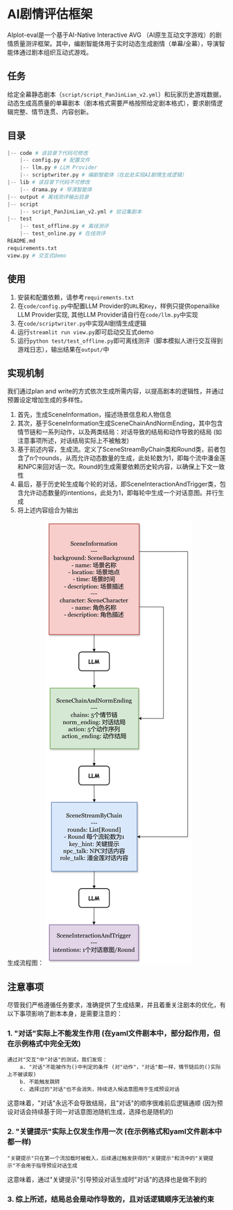 # AI剧情评估框架

AIplot-eval是一个基于AI-Native Interactive AVG （AI原生互动文字游戏）的剧情质量测评框架。其中，编剧智能体用于实时动态生成剧情（单幕/全幕），导演智能体通过剧本组织互动式游戏。

## 任务
给定全幕静态剧本（`script/script_PanJinLian_v2.yml`）和玩家历史游戏数据，动态生成高质量的单幕剧本（剧本格式需要严格按照给定剧本格式），要求剧情逻辑完整、情节连贯、内容创新。

## 目录
```python
|-- code # 该目录下代码可修改
    |-- config.py # 配置文件
    |-- llm.py # LLM Provider
    |-- scriptwriter.py # 编剧智能体（在此处实现AI剧情生成逻辑）
|-- lib # 该目录下代码不可修改
    |-- drama.py # 导演智能体
|-- output # 离线测评输出目录
|-- script
    |-- script_PanJinLian_v2.yml # 验证集剧本
|-- test
    |-- test_offline.py # 离线测评
    |-- test_online.py # 在线测评
README.md
requirements.txt
view.py # 交互式demo
```

## 使用
1. 安装和配置依赖，请参考`requirements.txt`
2. 在`code/config.py`中配置LLM Provider的`URL`和`Key`，样例只提供openailike LLM Provider实现, 其他LLM Provider请自行在`code/llm.py`中实现
3. 在`code/scriptwriter.py`中实现AI剧情生成逻辑
4. 运行`streamlit run view.py`即可启动交互式demo
5. 运行`python test/test_offline.py`即可离线测评（脚本模拟人进行交互得到游戏日志），输出结果在`output/`中

## 实现机制
我们通过plan and write的方式依次生成所需内容，以提高剧本的逻辑性，并通过预置设定增加生成的多样性。
1. 首先，生成SceneInformation，描述场景信息和人物信息
2. 其次，基于SceneInformation生成SceneChainAndNormEnding，其中包含情节链和一系列动作，以及两类结局：对话导致的结局和动作导致的结局 (如注意事项所述，对话结局实际上不被触发)
3. 基于前述内容，生成流。定义了SceneStreamByChain类和Round类，前者包含了n个rounds，从而允许动态数量的生成，此处轮数为1，即每个流中潘金莲和NPC来回对话一次。Round的生成需要依赖历史轮内容，以确保上下文一致性
4. 最后，基于历史轮生成每个轮的对话，即SceneInteractionAndTrigger类，包含允许动态数量的intentions，此处为1，即每轮中生成一个对话意图。并行生成
5. 将上述内容组合为输出

生成流程图：
![生成流程图](潘金莲游戏生成流程图.png)

## 注意事项
尽管我们严格遵循任务要求，准确提供了生成结果，并且着重关注剧本的优化，有以下事项影响了剧本本身，是需要注意的：
### 1. "对话"实际上不能发生作用 (在yaml文件剧本中，部分起作用，但在示例格式中完全无效)
    通过对"交互"中"对话"的测试，我们发现：
        a. "对话"不能被作为()中判定的条件 (对"动作"，"对话"都一样，情节链后的()实际上不被读取)
        b. 不能触发跳转
        c. 选择过的"对话"也不会消失，持续进入候选意图用于生成预设对话
这意味着，"对话"永远不会导致结局，且"对话"的顺序很难前后逻辑通顺 (因为预设对话会持续基于同一对话意图池随机生成，选择也是随机的)

### 2. "关键提示"实际上仅发生作用一次 (在示例格式和yaml文件剧本中都一样)
    "关键提示"只在第一个流加载时被载入，后续通过触发获得的"关键提示"和流中的"关键提示"不会用于指导预设对话生成
这意味着，通过"关键提示"引导预设对话生成时"对话"的选择也是做不到的

### 3. 综上所述，结局总会是动作导致的，且对话逻辑顺序无法被约束
